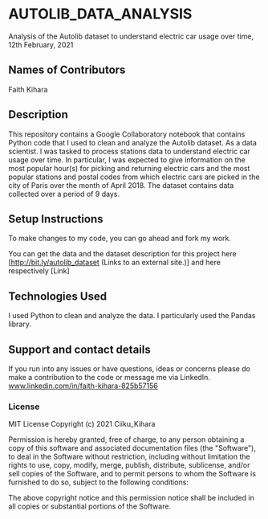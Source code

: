 # AUTOLIB_DATA_ANALYSIS
Analysis of the Autolib dataset to understand electric car usage over time, 12th February, 2021

## Names of Contributors
Faith Kihara

## Description
This repository contains a Google Collaboratory notebook that contains Python code that I used to clean and analyze the Autolib
dataset. As a data scientist. I was tasked to process stations data to understand electric car usage over time. In particular,
I was expected to give information on the most popular hour(s) for picking and returning electric cars and the most popular stations 
and postal codes from which electric cars are picked in the city of Paris over the month of April 2018.
The dataset contains data collected over a period of 9 days. 

## Setup Instructions
To make changes to my code, you can go ahead and fork my work.

You can get the data and the dataset description for this project here [http://bit.ly/autolib_dataset (Links to an external site.)] 
and here respectively [Link]

## Technologies Used
I used Python to clean and analyze the data. I particularly used the Pandas library.

## Support and contact details
If you run into any issues or have questions, ideas or concerns please do make a contribution to the code or 
message me via LinkedIn. www.linkedin.com/in/faith-kihara-825b57156

### License
MIT License
Copyright (c) 2021 Ciiku_Kihara

Permission is hereby granted, free of charge, to any person obtaining a copy
of this software and associated documentation files (the "Software"), to deal
in the Software without restriction, including without limitation the rights
to use, copy, modify, merge, publish, distribute, sublicense, and/or sell
copies of the Software, and to permit persons to whom the Software is
furnished to do so, subject to the following conditions:

The above copyright notice and this permission notice shall be included in all
copies or substantial portions of the Software.
